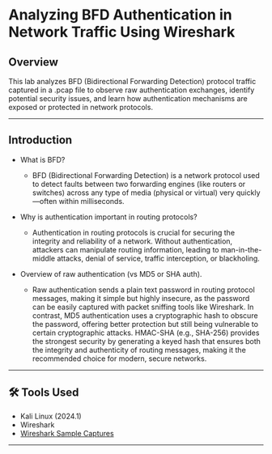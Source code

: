 # Analyzing BFD Authentication in Network Traffic Using Wireshark

## Overview
This lab analyzes BFD (Bidirectional Forwarding Detection) protocol traffic captured in a .pcap file to observe raw authentication exchanges, identify potential security issues, and learn how authentication mechanisms are exposed or protected in network protocols.

---

## Introduction
- What is BFD?
  - BFD (Bidirectional Forwarding Detection) is a network protocol used to detect faults between two forwarding engines (like routers or switches) across any type of media (physical or virtual) very quickly—often within milliseconds.

- Why is authentication important in routing protocols?
  - Authentication in routing protocols is crucial for securing the integrity and reliability of a network. Without authentication, attackers can manipulate routing information, leading to man-in-the-middle attacks, denial of service, traffic interception, or blackholing.
  
- Overview of raw authentication (vs MD5 or SHA auth).
  - Raw authentication sends a plain text password in routing protocol messages, making it simple but highly insecure, as the password can be easily captured with packet sniffing tools like Wireshark. In contrast, MD5 authentication uses a cryptographic hash to obscure the password, offering better protection but still being vulnerable to certain cryptographic attacks. HMAC-SHA (e.g., SHA-256) provides the strongest security by generating a keyed hash that ensures both the integrity and authenticity of routing messages, making it the recommended choice for modern, secure networks.



---

## 🛠️ Tools Used
- Kali Linux (2024.1)
- Wireshark
- [Wireshark Sample Captures](https://wiki.wireshark.org/SampleCaptures#sample-captures)

---


